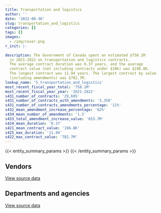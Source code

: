 ```yaml
---
title: Transportation and logistics
author: ''
date: '2022-08-30'
slug: transportation_and_logistics
categories: []
tags: []
images:
  - /img/cover.png
r_init: |-
  
description: The Government of Canada spent an estimated $758.1M
  in 2021-2022 on transportation and logistics contracts.
  The average contract duration was 0.37 years, and the average
  contract value (not including contracts under $10k) was $196.8K.
  The longest contract was 11.94 years. The largest contract by value
  (including amendments) was $782.7M.
lookup_name: '5_transportation_and_logistics'
most_recent_fiscal_year_total: '758.1M'
most_recent_fiscal_year_year: '2021-2022'
s431_number_of_contracts: '29,695'
s431_number_of_contracts_with_amendments: '3,350'
s431_number_of_contracts_amendments_percentage: '11%'
s432_mean_amendment_increase_percentage: '62%'
s434_mean_number_of_amendments: '1.5'
s433_total_amendment_increase_value: '653.7M'
s424_mean_duration: '0.37'
s421_mean_contract_value: '196.8K'
s425_max_duration: '11.94'
s422_max_contract_value: '782.7M'
---
```


<script src="/rmarkdown-libs/htmlwidgets/htmlwidgets.js"></script>
<link href="/rmarkdown-libs/datatables-css/datatables-crosstalk.css" rel="stylesheet" />
<script src="/rmarkdown-libs/datatables-binding/datatables.js"></script>
<script src="/rmarkdown-libs/jquery/jquery-3.6.0.min.js"></script>
<link href="/rmarkdown-libs/dt-core-bootstrap/css/dataTables.bootstrap.min.css" rel="stylesheet" />
<link href="/rmarkdown-libs/dt-core-bootstrap/css/dataTables.bootstrap.extra.css" rel="stylesheet" />
<script src="/rmarkdown-libs/dt-core-bootstrap/js/jquery.dataTables.min.js"></script>
<script src="/rmarkdown-libs/dt-core-bootstrap/js/dataTables.bootstrap.min.js"></script>
<link href="/rmarkdown-libs/crosstalk/css/crosstalk.min.css" rel="stylesheet" />
<script src="/rmarkdown-libs/crosstalk/js/crosstalk.min.js"></script>
<script src="/rmarkdown-libs/htmlwidgets/htmlwidgets.js"></script>
<link href="/rmarkdown-libs/datatables-css/datatables-crosstalk.css" rel="stylesheet" />
<script src="/rmarkdown-libs/datatables-binding/datatables.js"></script>
<script src="/rmarkdown-libs/jquery/jquery-3.6.0.min.js"></script>
<link href="/rmarkdown-libs/dt-core-bootstrap/css/dataTables.bootstrap.min.css" rel="stylesheet" />
<link href="/rmarkdown-libs/dt-core-bootstrap/css/dataTables.bootstrap.extra.css" rel="stylesheet" />
<script src="/rmarkdown-libs/dt-core-bootstrap/js/jquery.dataTables.min.js"></script>
<script src="/rmarkdown-libs/dt-core-bootstrap/js/dataTables.bootstrap.min.js"></script>
<link href="/rmarkdown-libs/crosstalk/css/crosstalk.min.css" rel="stylesheet" />
<script src="/rmarkdown-libs/crosstalk/js/crosstalk.min.js"></script>

{{< entity_summary_params >}}
{{< /entity_summary_params >}}

## Vendors

<div id="htmlwidget-1" style="width:100%;height:auto;" class="datatables html-widget"></div>
<script type="application/json" data-for="htmlwidget-1">{"x":{"style":"bootstrap","filter":"none","vertical":false,"data":[["<a href=\"/vendors/736902_ontario/\">736902 Ontario<\/a>","<a href=\"/vendors/9275_0181_quebec/\">9275 0181 Quebec<\/a>","<a href=\"/vendors/abb/\">ABB<\/a>","<a href=\"/vendors/abco_industries/\">ABCO Industries<\/a>","<a href=\"/vendors/acadian_dredging/\">Acadian Dredging<\/a>","<a href=\"/vendors/acklands_grainger/\">Acklands Grainger<\/a>","<a href=\"/vendors/advanced_business_interiors/\">Advanced Business Interiors<\/a>","<a href=\"/vendors/aecom/\">AECOM<\/a>","<a href=\"/vendors/aeg_fuels/\">AEG Fuels<\/a>","<a href=\"/vendors/aero_feu/\">Aero Feu<\/a>","<a href=\"/vendors/aero_supplies/\">Aero Supplies<\/a>","<a href=\"/vendors/afn_engineering/\">AFN Engineering<\/a>","<a href=\"/vendors/air_inuit/\">Air Inuit<\/a>","<a href=\"/vendors/air_liquide_canada/\">Air Liquide Canada<\/a>","<a href=\"/vendors/air_tindi/\">Air Tindi<\/a>","<a href=\"/vendors/airbus/\">Airbus<\/a>","<a href=\"/vendors/allied_shipbuilders/\">Allied Shipbuilders<\/a>","<a href=\"/vendors/alpine_aerotech/\">Alpine Aerotech<\/a>","<a href=\"/vendors/alpine_helicopters/\">Alpine Helicopters<\/a>","<a href=\"/vendors/altis_human_resources/\">Altis Human Resources<\/a>","<a href=\"/vendors/amazon/\">Amazon<\/a>","<a href=\"/vendors/american_bureau_of_shipping/\">American Bureau of Shipping<\/a>","<a href=\"/vendors/anixter/\">Anixter<\/a>","<a href=\"/vendors/apron_fuel_services/\">Apron Fuel Services<\/a>","<a href=\"/vendors/ari_financial_services/\">ARI Financial Services<\/a>","<a href=\"/vendors/asc_germany/\">ASC Germany<\/a>","<a href=\"/vendors/asokan_business_interiors/\">Asokan Business Interiors<\/a>","<a href=\"/vendors/atco/\">ATCO<\/a>","<a href=\"/vendors/atlantic_business_interiors/\">Atlantic Business Interiors<\/a>","<a href=\"/vendors/atlantic_towing/\">Atlantic Towing<\/a>","<a href=\"/vendors/atlantica_mechanical_contractors/\">Atlantica Mechanical Contractors<\/a>","<a href=\"/vendors/av_nunavut_fuels/\">AV Nunavut Fuels<\/a>","<a href=\"/vendors/avi_spl_canada/\">AVI SPL Canada<\/a>","<a href=\"/vendors/avjet_holding/\">AVJET Holding<\/a>","<a href=\"/vendors/avmax_aviation_services/\">Avmax Aviation Services<\/a>","<a href=\"/vendors/axys_technologies/\">AXYS Technologies<\/a>","<a href=\"/vendors/b_r_enterprises/\">B R Enterprises<\/a>","<a href=\"/vendors/balodis/\">Balodis<\/a>","<a href=\"/vendors/bargreen_ellingson/\">Bargreen Ellingson<\/a>","<a href=\"/vendors/bell_textron/\">Bell Textron<\/a>","<a href=\"/vendors/bighorn_helicopters/\">Bighorn Helicopters<\/a>","<a href=\"/vendors/bluewave_energy/\">Bluewave Energy<\/a>","<a href=\"/vendors/bmt_fleet_technology/\">BMT Fleet Technology<\/a>","<a href=\"/vendors/bollore_logistics/\">Bollore Logistics<\/a>","<a href=\"/vendors/bombardier/\">Bombardier<\/a>","<a href=\"/vendors/boyd_moving_storage/\">Boyd Moving Storage<\/a>","<a href=\"/vendors/brandt_tractor/\">Brandt Tractor<\/a>","<a href=\"/vendors/broadwater_industries/\">Broadwater Industries<\/a>","<a href=\"/vendors/bronswerk_marine/\">Bronswerk Marine<\/a>","<a href=\"/vendors/bronte_construction/\">Bronte Construction<\/a>","<a href=\"/vendors/brook_construction/\">Brook Construction<\/a>","<a href=\"/vendors/bruker/\">Bruker<\/a>","<a href=\"/vendors/budgell_s_equipment_rentals/\">Budgell’s Equipment Rentals<\/a>","<a href=\"/vendors/cae/\">CAE<\/a>","<a href=\"/vendors/canada_post/\">Canada Post<\/a>","<a href=\"/vendors/canadensys_aerospace/\">Canadensys Aerospace<\/a>","<a href=\"/vendors/canadian_corps_of_commissionaires/\">Canadian Corps of Commissionaires<\/a>","<a href=\"/vendors/canadian_fishing_company/\">Canadian Fishing Company<\/a>","<a href=\"/vendors/canadian_helicopters/\">Canadian Helicopters<\/a>","<a href=\"/vendors/canadian_maritime_engineering/\">Canadian Maritime Engineering<\/a>","<a href=\"/vendors/canadian_north/\">Canadian North<\/a>","<a href=\"/vendors/cansel_survey_equipment/\">Cansel Survey Equipment<\/a>","<a href=\"/vendors/cascade_aerospace/\">Cascade Aerospace<\/a>","<a href=\"/vendors/cbcl/\">CBCL<\/a>","<a href=\"/vendors/cdw_canada/\">CDW Canada<\/a>","<a href=\"/vendors/chantier_davie_canada/\">Chantier Davie Canada<\/a>","<a href=\"/vendors/chantier_naval_forillon/\">Chantier Naval Forillon<\/a>","<a href=\"/vendors/chevron/\">Chevron<\/a>","<a href=\"/vendors/cima/\">CIMA<\/a>","<a href=\"/vendors/clearwater_structures/\">Clearwater Structures<\/a>","<a href=\"/vendors/click_networks/\">Click Networks<\/a>","<a href=\"/vendors/coady_construction_excavating/\">Coady Construction Excavating<\/a>","<a href=\"/vendors/coastal_restoration_masonry/\">Coastal Restoration Masonry<\/a>","<a href=\"/vendors/columbia_fuels/\">Columbia Fuels<\/a>","<a href=\"/vendors/compugen/\">Compugen<\/a>","<a href=\"/vendors/construction_demathieu_bard/\">Construction Demathieu Bard<\/a>","<a href=\"/vendors/construction_deric/\">Construction Deric<\/a>","<a href=\"/vendors/construction_lfg/\">Construction LFG<\/a>","<a href=\"/vendors/convergint_technologies/\">Convergint Technologies<\/a>","<a href=\"/vendors/copcan_civil/\">Copcan Civil<\/a>","<a href=\"/vendors/cougar_engineering_construction/\">Cougar Engineering Construction<\/a>","<a href=\"/vendors/cullen_diesel_power/\">Cullen Diesel Power<\/a>","<a href=\"/vendors/cummins_canada/\">Cummins Canada<\/a>","<a href=\"/vendors/d_doyle_installations/\">D Doyle Installations<\/a>","<a href=\"/vendors/daimler/\">Daimler<\/a>","<a href=\"/vendors/dasco_equipment/\">DASCO Equipment<\/a>","<a href=\"/vendors/davtair_industries/\">Davtair Industries<\/a>","<a href=\"/vendors/dbc_marine_safety_systems/\">DBC Marine Safety Systems<\/a>","<a href=\"/vendors/delco_automation/\">Delco Automation<\/a>","<a href=\"/vendors/dell_computer/\">Dell Computer<\/a>","<a href=\"/vendors/dew_engineering/\">DEW Engineering<\/a>","<a href=\"/vendors/dexter_construction/\">Dexter Construction<\/a>","<a href=\"/vendors/df_barnes_services/\">DF Barnes Services<\/a>","<a href=\"/vendors/dhl_express_canada/\">DHL Express Canada<\/a>","<a href=\"/vendors/dillon_consulting/\">Dillon Consulting<\/a>","<a href=\"/vendors/dragage_im/\">Dragage IM<\/a>","<a href=\"/vendors/dragage_ocean_dsm/\">Dragage Ocean DSM<\/a>","<a href=\"/vendors/dss_marine/\">DSS Marine<\/a>","<a href=\"/vendors/dynamic_construction/\">Dynamic Construction<\/a>","<a href=\"/vendors/east_elgin_concrete_forming/\">East Elgin Concrete Forming<\/a>","<a href=\"/vendors/eco_technologies/\">ECO Technologies<\/a>","<a href=\"/vendors/edward_collins_contracting/\">Edward Collins Contracting<\/a>","<a href=\"/vendors/elbit_systems/\">Elbit Systems<\/a>","<a href=\"/vendors/englobe/\">Englobe<\/a>","<a href=\"/vendors/facca/\">Facca<\/a>","<a href=\"/vendors/fairbanks_morse_engine/\">Fairbanks Morse Engine<\/a>","<a href=\"/vendors/fca_canada/\">FCA Canada<\/a>","<a href=\"/vendors/federal_express_canada/\">Federal Express Canada<\/a>","<a href=\"/vendors/felix_technology/\">Felix Technology<\/a>","<a href=\"/vendors/finning_international/\">Finning International<\/a>","<a href=\"/vendors/first_air/\">First Air<\/a>","<a href=\"/vendors/fleetway/\">Fleetway<\/a>","<a href=\"/vendors/flight_fuels/\">Flight Fuels<\/a>","<a href=\"/vendors/floyd_s_construction/\">Floyd’s Construction<\/a>","<a href=\"/vendors/ford_motor_company/\">Ford Motor Company<\/a>","<a href=\"/vendors/fort_garry_fire_truck/\">Fort Garry Fire Truck<\/a>","<a href=\"/vendors/francis_canada_truck_centre/\">Francis Canada Truck Centre<\/a>","<a href=\"/vendors/fraser_river_pile_dredge/\">Fraser River Pile Dredge<\/a>","<a href=\"/vendors/frosti_fishing/\">Frosti Fishing<\/a>","<a href=\"/vendors/fundy_contractors/\">Fundy Contractors<\/a>","<a href=\"/vendors/garda_security_group/\">Garda Security Group<\/a>","<a href=\"/vendors/gaudette_s_transit_mix/\">Gaudette’s Transit Mix<\/a>","<a href=\"/vendors/gemtec/\">Gemtec<\/a>","<a href=\"/vendors/general_motors/\">General Motors<\/a>","<a href=\"/vendors/genesis_integration/\">Genesis Integration<\/a>","<a href=\"/vendors/gestion_aj/\">Gestion AJ<\/a>","<a href=\"/vendors/global_total_office/\">Global Total Office<\/a>","<a href=\"/vendors/go_deep_international/\">Go Deep International<\/a>","<a href=\"/vendors/golder_associates/\">Golder Associates<\/a>","<a href=\"/vendors/granite_management/\">Granite Management<\/a>","<a href=\"/vendors/great_slave_helicopters/\">Great Slave Helicopters<\/a>","<a href=\"/vendors/greendale_resources/\">Greendale Resources<\/a>","<a href=\"/vendors/greenfield_construction/\">Greenfield Construction<\/a>","<a href=\"/vendors/griffin_engineered_systems/\">Griffin Engineered Systems<\/a>","<a href=\"/vendors/groupe_energie_bdl/\">Groupe Energie BDL<\/a>","<a href=\"/vendors/gw_realty/\">GW Realty<\/a>","<a href=\"/vendors/hamel_construction/\">Hamel Construction<\/a>","<a href=\"/vendors/harbourside_engineering_consultants/\">Harbourside Engineering Consultants<\/a>","<a href=\"/vendors/harnois_energies/\">Harnois Energies<\/a>","<a href=\"/vendors/hawboldt_industries/\">Hawboldt Industries<\/a>","<a href=\"/vendors/heavy_metal_marine/\">Heavy Metal Marine<\/a>","<a href=\"/vendors/heddle_marine_services/\">Heddle Marine Services<\/a>","<a href=\"/vendors/helitrades/\">Helitrades<\/a>","<a href=\"/vendors/hercules_slr/\">Hercules SLR<\/a>","<a href=\"/vendors/hewlett_packard/\">Hewlett Packard<\/a>","<a href=\"/vendors/highlands_fuel_delivery/\">Highlands Fuel Delivery<\/a>","<a href=\"/vendors/hike_metal_products/\">Hike Metal Products<\/a>","<a href=\"/vendors/hitachi_data_systems/\">Hitachi Data Systems<\/a>","<a href=\"/vendors/hitrac/\">Hitrac<\/a>","<a href=\"/vendors/holman_fenwick_willan/\">Holman Fenwick Willan<\/a>","<a href=\"/vendors/honeywell/\">Honeywell<\/a>","<a href=\"/vendors/hoskin_scientific/\">Hoskin Scientific<\/a>","<a href=\"/vendors/human_logistics/\">Human Logistics<\/a>","<a href=\"/vendors/imperial_oil/\">Imperial Oil<\/a>","<a href=\"/vendors/imtech_marine_canada/\">Imtech Marine Canada<\/a>","<a href=\"/vendors/indal_technologies/\">Indal Technologies<\/a>","<a href=\"/vendors/industra_construction/\">Industra Construction<\/a>","<a href=\"/vendors/industries_ocean/\">Industries Ocean<\/a>","<a href=\"/vendors/insa/\">Insa<\/a>","<a href=\"/vendors/integrated_distribution_systems/\">Integrated Distribution Systems<\/a>","<a href=\"/vendors/inter_outaouais/\">Inter Outaouais<\/a>","<a href=\"/vendors/intercon_marine/\">Intercon Marine<\/a>","<a href=\"/vendors/iron_mountain/\">Iron Mountain<\/a>","<a href=\"/vendors/irving_oil/\">Irving Oil<\/a>","<a href=\"/vendors/irving_shipbuilding/\">Irving Shipbuilding<\/a>","<a href=\"/vendors/j_e_enterprises/\">J E Enterprises<\/a>","<a href=\"/vendors/j_j_trailers_manufacturers_and_sales/\">J J Trailers Manufacturers and Sales<\/a>","<a href=\"/vendors/j_l_richards_associates/\">J L Richards Associates<\/a>","<a href=\"/vendors/j_w_lindsay_enterprises/\">J W Lindsay Enterprises<\/a>","<a href=\"/vendors/jankel_tactical_systems/\">Jankel Tactical Systems<\/a>","<a href=\"/vendors/jastram_engineering/\">Jastram Engineering<\/a>","<a href=\"/vendors/jht_defense/\">JHT Defense<\/a>","<a href=\"/vendors/jjm_construction/\">JJM Construction<\/a>","<a href=\"/vendors/john_howard_society/\">John Howard Society<\/a>","<a href=\"/vendors/joseph_elie/\">Joseph Elie<\/a>","<a href=\"/vendors/kanter_marine/\">Kanter Marine<\/a>","<a href=\"/vendors/kaycom/\">Kaycom<\/a>","<a href=\"/vendors/kenn_borek_air/\">Kenn Borek Air<\/a>","<a href=\"/vendors/keystone_environmental/\">Keystone Environmental<\/a>","<a href=\"/vendors/keystone_supplies_international/\">Keystone Supplies International<\/a>","<a href=\"/vendors/kf_aerospace/\">KF Aerospace<\/a>","<a href=\"/vendors/kia_canada/\">Kia Canada<\/a>","<a href=\"/vendors/kms_industries/\">KMS Industries<\/a>","<a href=\"/vendors/kongsberg/\">Kongsberg<\/a>","<a href=\"/vendors/kubota_canada/\">Kubota Canada<\/a>","<a href=\"/vendors/l_breau_and_sons/\">L Breau and Sons<\/a>","<a href=\"/vendors/l_w_dennis_contracting/\">L W Dennis Contracting<\/a>","<a href=\"/vendors/l3harris/\">L3Harris<\/a>","<a href=\"/vendors/landco_construction/\">Landco Construction<\/a>","<a href=\"/vendors/larry_penner_enterprises/\">Larry Penner Enterprises<\/a>","<a href=\"/vendors/leeway_yachts/\">Leeway Yachts<\/a>","<a href=\"/vendors/lengkeek_vessel_engineering/\">Lengkeek Vessel Engineering<\/a>","<a href=\"/vendors/les_constructions_des_iles/\">Les Constructions Des Iles<\/a>","<a href=\"/vendors/les_entreprises_p_e_c/\">Les Entreprises P E C<\/a>","<a href=\"/vendors/les_huiles_desroches/\">Les Huiles Desroches<\/a>","<a href=\"/vendors/les_installations_electriques/\">Les Installations Electriques<\/a>","<a href=\"/vendors/leslie_benn_contracting/\">Leslie Benn Contracting<\/a>","<a href=\"/vendors/levaero_aviation/\">Levaero Aviation<\/a>","<a href=\"/vendors/lexisnexis_canada/\">LexisNexis Canada<\/a>","<a href=\"/vendors/liebherr_canada/\">Liebherr Canada<\/a>","<a href=\"/vendors/lloyd_s_register_canada/\">Lloyd’s Register Canada<\/a>","<a href=\"/vendors/louis_w_bray_construction/\">Louis W Bray Construction<\/a>","<a href=\"/vendors/luxton_construction/\">Luxton Construction<\/a>","<a href=\"/vendors/macdonald_dettwiler_and_associates/\">Macdonald Dettwiler and Associates<\/a>","<a href=\"/vendors/macewen_petroleum/\">MacEwen Petroleum<\/a>","<a href=\"/vendors/mack_trucks/\">Mack Trucks<\/a>","<a href=\"/vendors/mackinnon_and_olding/\">MacKinnon and Olding<\/a>","<a href=\"/vendors/maconnerie_dynamique/\">Maconnerie Dynamique<\/a>","<a href=\"/vendors/madsen_diesel_turbine/\">Madsen Diesel Turbine<\/a>","<a href=\"/vendors/man_energy_solutions_canada/\">MAN Energy Solutions Canada<\/a>","<a href=\"/vendors/manitoba_hydro/\">Manitoba Hydro<\/a>","<a href=\"/vendors/marine_contractors/\">Marine Contractors<\/a>","<a href=\"/vendors/marine_recycling/\">Marine Recycling<\/a>","<a href=\"/vendors/marinenav/\">MarineNav<\/a>","<a href=\"/vendors/maritime_fuels/\">Maritime Fuels<\/a>","<a href=\"/vendors/matcon_environmental/\">Matcon Environmental<\/a>","<a href=\"/vendors/mega_tech/\">Mega Tech<\/a>","<a href=\"/vendors/mercury_marine/\">Mercury Marine<\/a>","<a href=\"/vendors/metalcraft_marine/\">Metalcraft Marine<\/a>","<a href=\"/vendors/michelin/\">Michelin<\/a>","<a href=\"/vendors/microsoft_canada/\">Microsoft Canada<\/a>","<a href=\"/vendors/mid_canada_mod_center/\">Mid Canada Mod Center<\/a>","<a href=\"/vendors/mid_valley_construction/\">Mid Valley Construction<\/a>","<a href=\"/vendors/ministry_of_finance/\">Ministry of Finance<\/a>","<a href=\"/vendors/mitsubishi_motor_sales/\">Mitsubishi Motor Sales<\/a>","<a href=\"/vendors/motorola_solutions_canada/\">Motorola Solutions Canada<\/a>","<a href=\"/vendors/mustang_helicopters/\">Mustang Helicopters<\/a>","<a href=\"/vendors/mustang_survival/\">Mustang Survival<\/a>","<a href=\"/vendors/nattiq/\">NATTIQ<\/a>","<a href=\"/vendors/navamar/\">Navamar<\/a>","<a href=\"/vendors/navtech/\">Navtech<\/a>","<a href=\"/vendors/newdock_st_john_s_dockyard/\">Newdock St John’s Dockyard<\/a>","<a href=\"/vendors/nissan_canada/\">Nissan Canada<\/a>","<a href=\"/vendors/north_atlantic_petroleum/\">North Atlantic Petroleum<\/a>","<a href=\"/vendors/north_cariboo_air/\">North Cariboo Air<\/a>","<a href=\"/vendors/northeast_tree_trimming/\">Northeast Tree Trimming<\/a>","<a href=\"/vendors/northern_construction/\">Northern Construction<\/a>","<a href=\"/vendors/northern_micro/\">Northern Micro<\/a>","<a href=\"/vendors/northrop_grumman/\">Northrop Grumman<\/a>","<a href=\"/vendors/northwest_marine_technology/\">Northwest Marine Technology<\/a>","<a href=\"/vendors/nortrax_canada/\">Nortrax Canada<\/a>","<a href=\"/vendors/online_constructors/\">Online Constructors<\/a>","<a href=\"/vendors/ottawa_greenbelt_construction/\">Ottawa Greenbelt Construction<\/a>","<a href=\"/vendors/pacific_industrial_marine/\">Pacific Industrial Marine<\/a>","<a href=\"/vendors/pal_aerospace/\">PAL Aerospace<\/a>","<a href=\"/vendors/paladin_group/\">Paladin Group<\/a>","<a href=\"/vendors/palfinger_marine/\">PALFINGER Marine<\/a>","<a href=\"/vendors/panalpina/\">Panalpina<\/a>","<a href=\"/vendors/panasonic/\">Panasonic<\/a>","<a href=\"/vendors/parkland_industries/\">Parkland Industries<\/a>","<a href=\"/vendors/parkland_refining/\">Parkland Refining<\/a>","<a href=\"/vendors/pattison_sign_group/\">Pattison Sign Group<\/a>","<a href=\"/vendors/pennecon/\">Pennecon<\/a>","<a href=\"/vendors/pepco/\">Pepco<\/a>","<a href=\"/vendors/petrovalue_products/\">PetroValue Products<\/a>","<a href=\"/vendors/pitney_bowes/\">Pitney Bowes<\/a>","<a href=\"/vendors/pmg_technologies/\">PMG Technologies<\/a>","<a href=\"/vendors/podolinsky_equipment/\">Podolinsky Equipment<\/a>","<a href=\"/vendors/point_hope_maritime/\">Point Hope Maritime<\/a>","<a href=\"/vendors/polaris_industries/\">Polaris Industries<\/a>","<a href=\"/vendors/pomerleau/\">Pomerleau<\/a>","<a href=\"/vendors/printers_plus/\">Printers Plus<\/a>","<a href=\"/vendors/r_e_gilmore_investments/\">R E Gilmore Investments<\/a>","<a href=\"/vendors/reformar/\">Reformar<\/a>","<a href=\"/vendors/reparations_navales_et_industrielles_ocean/\">Reparations Navales et Industrielles Ocean<\/a>","<a href=\"/vendors/riggs_engineering/\">Riggs Engineering<\/a>","<a href=\"/vendors/rjg_construction/\">RJG Construction<\/a>","<a href=\"/vendors/rosborough_boats/\">Rosborough Boats<\/a>","<a href=\"/vendors/rush_truck_centres_of_canada/\">Rush Truck Centres of Canada<\/a>","<a href=\"/vendors/russel_metals/\">Russel Metals<\/a>","<a href=\"/vendors/sani_sable_lb/\">Sani Sable LB<\/a>","<a href=\"/vendors/sca_shipping_consultants_associated/\">SCA Shipping Consultants Associated<\/a>","<a href=\"/vendors/seacoast_marine_electronics/\">Seacoast Marine Electronics<\/a>","<a href=\"/vendors/seaspan_victoria_shipyards/\">Seaspan Victoria Shipyards<\/a>","<a href=\"/vendors/shell_canada_products/\">Shell Canada Products<\/a>","<a href=\"/vendors/siemens/\">Siemens<\/a>","<a href=\"/vendors/simex_defence/\">Simex Defence<\/a>","<a href=\"/vendors/simplex_grinnell/\">Simplex Grinnell<\/a>","<a href=\"/vendors/slr_consulting_canada/\">SLR Consulting Canada<\/a>","<a href=\"/vendors/snc_lavalin/\">SNC Lavalin<\/a>","<a href=\"/vendors/st_airborne_systems/\">St Airborne Systems<\/a>","<a href=\"/vendors/st_joseph_print_group/\">St Joseph Print Group<\/a>","<a href=\"/vendors/sterling_fuels/\">Sterling Fuels<\/a>","<a href=\"/vendors/subaru_canada/\">Subaru Canada<\/a>","<a href=\"/vendors/suncor_energy/\">Suncor Energy<\/a>","<a href=\"/vendors/super_channel_international/\">Super Channel International<\/a>","<a href=\"/vendors/sutherland_excavating/\">Sutherland Excavating<\/a>","<a href=\"/vendors/teknion/\">Teknion<\/a>","<a href=\"/vendors/telecom_computer_services/\">Telecom Computer Services<\/a>","<a href=\"/vendors/tenaquip/\">Tenaquip<\/a>","<a href=\"/vendors/tervita/\">Tervita<\/a>","<a href=\"/vendors/testforce_systems/\">Testforce Systems<\/a>","<a href=\"/vendors/tetra_tech/\">Tetra Tech<\/a>","<a href=\"/vendors/the_aim_group/\">The AIM Group<\/a>","<a href=\"/vendors/thyssenkrupp_elevator/\">Thyssenkrupp Elevator<\/a>","<a href=\"/vendors/tiree/\">Tiree<\/a>","<a href=\"/vendors/titan_boats/\">Titan Boats<\/a>","<a href=\"/vendors/toromont/\">Toromont<\/a>","<a href=\"/vendors/totem_offisource/\">Totem Offisource<\/a>","<a href=\"/vendors/toyota/\">Toyota<\/a>","<a href=\"/vendors/transwest_air/\">Transwest Air<\/a>","<a href=\"/vendors/trident_construction/\">Trident Construction<\/a>","<a href=\"/vendors/troy_life_fire_safety/\">Troy Life Fire Safety<\/a>","<a href=\"/vendors/tulmar_safety_systems/\">Tulmar Safety Systems<\/a>","<a href=\"/vendors/unisource/\">Unisource<\/a>","<a href=\"/vendors/united_rentals_of_canada/\">United Rentals of Canada<\/a>","<a href=\"/vendors/universal_helicopters/\">Universal Helicopters<\/a>","<a href=\"/vendors/uqsuq/\">Uqsuq<\/a>","<a href=\"/vendors/vancouver_drydock_company/\">Vancouver Drydock Company<\/a>","<a href=\"/vendors/vancouver_pile_driving/\">Vancouver Pile Driving<\/a>","<a href=\"/vendors/vancouver_shipyards/\">Vancouver Shipyards<\/a>","<a href=\"/vendors/vector_aerospace/\">Vector Aerospace<\/a>","<a href=\"/vendors/verreault_navigation/\">Verreault Navigation<\/a>","<a href=\"/vendors/voyageur_transportation/\">Voyageur Transportation<\/a>","<a href=\"/vendors/wajax/\">Wajax<\/a>","<a href=\"/vendors/wartsila/\">Wartsila<\/a>","<a href=\"/vendors/watchguard_video/\">WatchGuard Video<\/a>","<a href=\"/vendors/webster_electric/\">Webster Electric<\/a>","<a href=\"/vendors/weir_canada/\">Weir Canada<\/a>","<a href=\"/vendors/wesco_distribution_canada/\">WESCO Distribution Canada<\/a>","<a href=\"/vendors/westower_communications/\">WesTower Communications<\/a>","<a href=\"/vendors/wills_transfer/\">Wills Transfer<\/a>","<a href=\"/vendors/wood_canada/\">Wood Canada<\/a>","<a href=\"/vendors/woodward_s_oil/\">Woodward’s Oil<\/a>","<a href=\"/vendors/world_fuel_services/\">World Fuel Services<\/a>","<a href=\"/vendors/wsp/\">WSP<\/a>","<a href=\"/vendors/yamaha_motors_canada/\">Yamaha Motors Canada<\/a>","<a href=\"/vendors/zodiac_hurricane_technologies/\">Zodiac Hurricane Technologies<\/a>","<a href=\"/vendors/zutphen_contractor/\">Zutphen Contractor<\/a>"],[331221.93,null,5682578.36,null,364473.33,null,null,38747.7,null,null,668524.4,629907.49,344300.25,null,817636.34,9035430.54,10281838.54,1134189.78,1503941.66,null,null,193125.48,null,668810.22,2604932.06,248046.76,null,67409.95,null,14769875.74,17004.23,null,501.71,599250.68,30332.48,57455.76,null,null,75138.77,830211.78,1343993.57,717368.12,23614.43,533953.06,3786356.6,857035.11,429246.56,13902,2964.29,3817673.25,180090,22317.5,3705034.69,5467196.25,770066.16,null,74311.44,4889382.96,1754391.91,7872918.12,3830881.52,43244.3,null,121763.08,null,323883029.81,101611.28,73500,null,1509530.63,null,3696500.18,null,238627.19,81492.07,null,1968154.54,null,null,77532,1108455.78,291513.99,31608.9,957648.27,null,null,null,2394592.52,null,null,0,null,1692590.58,98533.72,161181.58,297234.91,13748540.96,null,1146348.75,147261.07,1756129.57,null,null,14044.77,null,7114457.43,12127044.08,339872.94,910258.37,248278.83,898529.91,null,1479605.38,715813.17,42038807.58,null,440743.78,26471809,1283310,134165.9,336367.43,720630.66,null,34949717.89,null,3502006.55,null,25120.88,null,2286629.66,3739293.93,101349.66,null,36708,1002324.88,61928.97,3600989.02,73673.6,854839.21,195898.52,71116.5,15072191.08,1894495.29,1654860.28,6066.32,342342.4,6574183.38,null,762257.92,null,265220.19,null,null,5016470.79,null,null,1279094.64,2016002.48,15055.44,159239.52,254289.55,655136.3,230503.15,27847647.23,804866.64,null,146877.4,null,null,169383.63,525057.8,11550.04,null,11582.5,11598630.13,2354072.09,null,6126607.01,null,11764.53,824188.21,null,1873627.92,40588.42,null,2047578.26,153720,null,null,97324.5,null,458265.06,null,4509597.44,537406.28,null,null,1047287.01,null,null,112715.22,161845.07,null,null,151502.53,null,22471,1026095.64,2443264.52,null,null,301820.29,null,456577.77,533037.51,null,2128683.09,800355.76,24998.99,11633.63,null,970285.82,null,null,1409225.04,114218.16,2672715.21,null,453701.71,2054997.61,15226.89,47413114.74,3806274.04,1851595.59,238771.1,2029911.28,29468.75,14447.76,24959,null,710925.43,27852.3,475048.13,1123446.63,614563.23,48868.79,449517.9,516290.29,511026.43,1072321.13,9613437.56,20226.32,1309353.71,1746103.21,125062.01,12585.38,null,263832.82,1405546.52,1543179.56,null,27991.59,null,1724502.74,6124303.56,1010764.06,6050102.55,1654831.6,null,32318,9522415.14,null,null,null,809551.41,318301.6,457565.34,926581.78,null,17724,119028.8,null,4991016.76,3828717.17,3788526.02,null,625991,12220.95,44303.18,null,null,54841.16,8188.3,null,null,1700347.35,526519.54,2945889.12,null,9944572.36,196419.3,1437715.03,332394.25,null,36261.23,null,2816556.39,202643.44,6602330.05,82539.45,null,4258184.74,17539836.4,null,2727940.68,15916006.43,null,21072.45,null,15136.46,null,null,null,8411371.97,142705.44,131446.23,1100666.4,3575065.42,464676.04],[null,726645.45,5780609.33,null,1201021.67,null,null,null,null,null,1879488.37,1363272.51,67141.77,null,1242438.77,811075.94,7289819.93,1831843.07,603450.13,null,13661.2,123179.53,null,405217.65,2901644.04,37572.98,29329.83,57257.84,null,27028872.61,null,null,61208.5,633994.21,7430751.29,73149.7,666031.99,null,704502.47,2877406.1,428674.02,422925.13,17849.53,1344660.29,2809009.3,373626.63,1145326.05,32938.5,49514.79,25404880.14,null,null,880680.69,5693446.99,1330719.07,null,255769.18,null,2755958.81,5468084.89,502898.27,null,null,142639.17,null,513665868.15,null,27300,95232.85,null,null,4457479.09,null,null,null,3016970.34,154952.42,2048435.82,124022.05,null,null,4531575.16,12828.25,322208.51,31635.37,null,null,null,null,null,0,null,6885482.86,709966.86,288180.92,2364956.03,8590631.74,202951.29,null,979955.51,1279719.21,null,null,80512.72,null,3766765.84,10903843.18,286800.86,2222380.38,1194223.83,936409.4,147561.75,166311.2,1901401.39,51304529.03,null,1703483.18,26449525.83,null,null,null,784744.15,12880,36962527.82,212083.35,null,15952.78,39846.07,null,585379.97,4073373.42,null,2762692.06,null,2574702.67,null,7695566.19,130423.46,1437597.8,2040675,null,13515178.52,405119.94,3055205.62,26877.62,464206.92,19802810.86,null,704638.08,null,461626.11,null,110728.7,3711817.46,322501.8,131297.68,null,null,null,47759.67,1460751.5,1082382.24,79753.48,31169049.36,14755039.3,309288.36,null,null,null,8723149.13,2620614.92,null,211769.89,null,9534920.71,274768.36,null,3853219.02,null,null,3019509.15,null,3957171.36,829243.98,540473.09,414970.22,null,49603.94,56941.1,726023.35,300150,523538.67,11405.52,11521961.26,672445.73,78757.88,null,1726630.93,240.68,54341.66,null,null,358076.75,null,187503.65,397381.72,null,430116.8,1535361.59,79629.73,null,62660.71,null,1027216.73,228262.57,25843.25,2714025.59,510448.36,null,null,180516.46,1686655.72,770767.75,3289018.41,2220583.39,43368.57,1870597.22,null,364272.31,853149.06,541406442.49,25968379.99,3419216.11,4927895.08,1531488.09,2035472.68,91661.93,null,null,1899198.14,109960.3,503852.68,1301.5,550115.74,608168.64,94912.02,2962719.82,1042015.02,533544.54,624621.41,16977435.96,null,1183307.94,639078.36,696210.3,null,null,803094.16,706137.76,2155966.32,null,null,108557.06,2532463.06,4220676.7,88125.31,7486000.41,2281934.02,483567.68,null,7305388.9,134117.33,749838.27,13440,1050944.82,271184.25,886029.85,549056.55,19202.09,21091.4,46000,null,3845695.04,3366095.26,3236404.55,null,null,116661.19,16739.21,19725.59,19377.75,16207.42,20555.45,null,526087.05,1705005.84,1331975.15,2925877.75,46598.94,5304776.69,33332.26,2907202.77,21216.65,14252.78,226001.8,460291.86,2109610.16,203198.62,3004060.17,null,2687220.8,13148954.44,2312188.59,117569.63,8584806.23,22953827.65,12321,13621.13,null,159695.97,null,null,10764.72,11577093.57,174100.63,112511.06,1853063.83,2883466.5,null],[null,null,7300574.96,null,1276902.5,90813.14,10922.63,185433,43286.36,12270.83,1868062.44,567318,null,null,931664.23,875326.43,8425142.22,551455.33,1153402.86,19349.7,4986338.8,613419.78,28689.4,168914.26,2187504.6,1074572.79,102754.06,17018.23,29904,30345022.1,null,null,null,null,478124.78,24350.34,1193977.38,74060,32110.5,8235531.94,1155907.73,62806.42,31710,816225.07,1180279.03,590293.49,690388.94,null,null,null,175501.5,null,null,5467196.25,1148202.88,null,160304.48,null,2433489.92,7564863.23,761049.06,null,null,37375,null,22104247.76,null,null,156576.53,null,null,3391902.28,25739.3,null,null,5371678.9,2019915.45,5841242.76,null,null,null,3123941.65,null,338182.29,null,137285.32,40680,null,null,null,0,275885,2781458.05,5213839.46,191187.5,4586007.84,6135131.17,409592.01,null,null,1841446.64,329420.95,2987820.82,104275.81,null,1622128.24,11750831.3,103718.27,626419.21,1357350.34,722950.7,58409,121212.33,51232.5,59117469.09,15750,1843869.46,null,1470000,258471.43,null,1375452.77,35075,29940839.32,220884.97,114066.6,null,41527.27,null,10120,2054069.53,null,5335357.68,null,5280668.66,null,null,23030.8,1002232.91,967916.7,218688.96,16984499.79,528339.1,null,24703.98,467092.92,32656681.68,null,1631262.32,144098850,17226.5,null,null,2242712.67,49448.75,321635.27,null,null,null,null,164963.05,3463110.11,79535.57,23914609.81,13922179.21,675246.18,14578.69,null,null,8196308.88,2602937.14,null,368250.11,null,3244377.18,409052.63,null,4330179.7,0,null,246381.02,1854952.82,3505671.67,3051248.13,1433776.07,197977.68,null,null,null,368693.14,1312264.36,1841454.52,1643.73,945274.87,473556.63,null,15851.4,1395867.53,87848.43,185207.14,null,null,null,null,79710.22,null,82084.7,null,4704725.38,null,16885.6,null,193492.19,813488.23,494061.14,399095.21,1874069.45,1458302.3,null,85477.95,187183.26,1577336.54,null,null,2999961.5,15066.32,803469.76,58719.4,360035.27,278070.49,42375,26193677.85,1712918.5,5459827.61,1242618.27,2029911.28,63371.88,48984.86,null,1843014.37,null,null,null,0,1468794.18,null,6746963.34,null,390597.67,6607.76,12060096.68,42924.87,995586.94,1702.52,634275.2,6243.93,535609.89,1181299.71,2126746.06,2755675.27,null,null,157861.86,1078160.58,2233358.47,81365.65,1778213.55,2175286.75,2556971.17,32495.23,7823682.26,null,1229945.96,null,903448.38,1772911.46,153011.59,236293.53,null,10045.3,284383,null,4200900.27,663892.56,2129582.54,142067.9,10508.7,550.37,null,null,null,83678.65,null,0,null,1700347.35,3351290.29,5563021.3,11333.9,7320119.96,100053.5,null,39952.5,null,60986.57,1097009.51,1378836.84,67732.88,2099625.21,null,null,3035582.66,7845743.87,4809222.84,5719295.31,22509976.83,null,null,3919.05,null,81986.1,null,null,739298.19,96390.91,191279.67,2605603.58,3249694.62,null],[null,null,6543280.23,6157116.59,1950367.6,58079.18,47865.45,147465,59174.24,null,3210289.45,344528.5,53010.96,105483.59,1474999.46,981451.4,14617425.34,1493865.5,1640223.76,39324,null,328585.86,10788.44,285940.06,1936339.55,36723.44,11869.2,92762.29,16170,18564165.07,null,6638058.75,null,83814.16,254202.19,null,null,90503.5,75467.86,22038860.14,1041295.04,881046.7,null,1320558.1,1945.99,null,495375.66,1321034.93,null,null,220576,null,null,5470614.37,1183680.13,86120,334014.59,null,2834563.54,5698764.93,140683.67,null,14335.18,260308.25,14992.54,22542502.3,null,null,156576.53,null,52297.92,3804338.28,null,13754983.43,81074.58,3384893.55,2019915.45,null,12511.8,null,null,4631162.5,null,189337.55,null,null,null,null,112297.19,63077.77,0,null,237850.99,7483866.81,114425,null,8006891.74,602700.59,null,null,1680152.84,null,15805139.12,null,1666456.2,3749554.17,3965020.93,159026.71,174893.41,1773771.14,718380.48,null,558956.38,12487.4,78819056.27,null,null,null,null,null,null,null,15508.99,39101913.24,42355.74,91187.83,null,93990.94,124211.66,null,2645504,null,14617.42,null,5278446.44,null,null,30193.25,2497324.85,2502612.87,947153.6,15757027.39,4015852.55,532902.97,22174.08,484342.92,3369276.65,13064.81,872411.27,null,88977.7,24446.73,null,2456790.11,293739.87,null,null,2284089,null,null,null,null,14597.79,42192414.54,22668479,176235.32,56579.82,70287.13,369197.15,42876.47,null,11439.11,null,null,3120342.2,null,1973.96,3657630.52,0,null,53322.69,3365487.95,960,3004321.79,938359.59,null,null,56483.86,null,215092.5,1919535.64,1828115.44,40722.72,1876652.73,915198.98,null,1157152.05,2775618.66,87848.43,null,23918.85,null,null,347153.45,455928.6,null,13103.1,null,2122549.22,null,10414.4,null,1284084.51,2793415.4,1334056.21,null,3457232.81,338475.34,92031.05,null,187183.26,2244585.47,null,null,1799724.6,107875.76,88948.44,44431.06,597818.47,87476.06,null,11736576.79,1344891.45,1264263.99,1998300.38,2029911.28,null,null,null,null,null,null,null,402047.12,344249.08,null,966979.85,null,207784.66,572458.79,null,null,784924.69,22294.94,1326843.64,8348.11,null,2733761.54,1564412.4,1985474,13896392.74,null,157861.86,989880,3250316.11,88411.2,2338318.75,580672.65,226847.07,null,39947.37,null,833170.04,2466403.66,897461.2,1241888.4,388519.09,978096.77,null,94144.1,130036,13084.99,3430250.57,1765212.69,4280202.02,439447.3,null,null,null,21990.83,null,57176.59,13564.49,null,null,1486057,2696414.26,3171895.23,null,9028544.33,null,null,98946.78,null,651689.04,null,null,null,23466282.88,null,null,2616521.48,null,4799206.93,2005392.92,7875202.11,null,null,38660.92,null,null,167165.64,null,291340.42,90078.97,660959.35,1921933.59,1837728.47,null]],"container":"<table class=\"table table-striped table-hover row-border order-column display\">\n  <thead>\n    <tr>\n      <th>Vendor<\/th>\n      <th>2018-2019<\/th>\n      <th>2019-2020<\/th>\n      <th>2020-2021<\/th>\n      <th>2021-2022<\/th>\n    <\/tr>\n  <\/thead>\n<\/table>","options":{"order":[[4,"desc"]],"pageLength":10,"autoWidth":true,"columnDefs":[{"targets":1,"render":"function(data, type, row, meta) {\n    return type !== 'display' ? data : DTWidget.formatCurrency(data, \"$\", 2, 3, \",\", \".\", true, null);\n  }"},{"targets":2,"render":"function(data, type, row, meta) {\n    return type !== 'display' ? data : DTWidget.formatCurrency(data, \"$\", 2, 3, \",\", \".\", true, null);\n  }"},{"targets":3,"render":"function(data, type, row, meta) {\n    return type !== 'display' ? data : DTWidget.formatCurrency(data, \"$\", 2, 3, \",\", \".\", true, null);\n  }"},{"targets":4,"render":"function(data, type, row, meta) {\n    return type !== 'display' ? data : DTWidget.formatCurrency(data, \"$\", 2, 3, \",\", \".\", true, null);\n  }"},{"width":"16%","targets":[1,2,3,4]},{"className":"dt-right","targets":[1,2,3,4]}],"orderClasses":false}},"evals":["options.columnDefs.0.render","options.columnDefs.1.render","options.columnDefs.2.render","options.columnDefs.3.render"],"jsHooks":[]}</script>
<p class="text-right">
<a href="https://github.com/GoC-Spending/contracts-data/tree/main/data/out/categories/5_transportation_and_logistics/summary_by_fiscal_year_by_vendor.csv" class="source-data-link btn btn-link">View source data</a>
</p>

## Departments and agencies

<div id="htmlwidget-2" style="width:100%;height:auto;" class="datatables html-widget"></div>
<script type="application/json" data-for="htmlwidget-2">{"x":{"style":"bootstrap","filter":"none","vertical":false,"data":[["<a href=\"/departments/aafc-aac/\">Agriculture and Agri-Food Canada<\/a>","<a href=\"/departments/aandc-aadnc/\">Crown-Indigenous Relations and Northern Affairs Canada<\/a>","<a href=\"/departments/acoa-apeca/\">Atlantic Canada Opportunities Agency<\/a>","<a href=\"/departments/atssc-scdata/\">Administrative Tribunals Support Service of Canada<\/a>","<a href=\"/departments/cannor/\">Canadian Northern Economic Development Agency<\/a>","<a href=\"/departments/cas-satj/\">Courts Administration Service<\/a>","<a href=\"/departments/cbsa-asfc/\">Canada Border Services Agency<\/a>","<a href=\"/departments/ced-dec/\">Canada Economic Development for Quebec Regions<\/a>","<a href=\"/departments/cer-rec/\">Canada Energy Regulator<\/a>","<a href=\"/departments/cfia-acia/\">Canadian Food Inspection Agency<\/a>","<a href=\"/departments/cgc-ccg/\">Canadian Grain Commission<\/a>","<a href=\"/departments/cic/\">Immigration, Refugees and Citizenship Canada<\/a>","<a href=\"/departments/cics-scic/\">Canadian Intergovernmental Conference Secretariat<\/a>","<a href=\"/departments/cihr-irsc/\">Canadian Institutes of Health Research<\/a>","<a href=\"/departments/cnsc-ccsn/\">Canadian Nuclear Safety Commission<\/a>","<a href=\"/departments/cra-arc/\">Canada Revenue Agency<\/a>","<a href=\"/departments/crtc/\">Canadian Radio-television and Telecommunications Commission<\/a>","<a href=\"/departments/csa-asc/\">Canadian Space Agency<\/a>","<a href=\"/departments/csc-scc/\">Correctional Service of Canada<\/a>","<a href=\"/departments/csps-efpc/\">Canada School of Public Service<\/a>","<a href=\"/departments/cta-otc/\">Canadian Transportation Agency<\/a>","<a href=\"/departments/dfatd-maecd/\">Global Affairs Canada<\/a>","<a href=\"/departments/dfo-mpo/\">Fisheries and Oceans Canada<\/a>","<a href=\"/departments/ec/\">Environment and Climate Change Canada<\/a>","<a href=\"/departments/elections/\">Elections Canada<\/a>","<a href=\"/departments/esdc-edsc/\">Employment and Social Development Canada<\/a>","<a href=\"/departments/feddevontario/\">Federal Economic Development Agency for Southern Ontario<\/a>","<a href=\"/departments/fin/\">Department of Finance Canada<\/a>","<a href=\"/departments/fintrac-canafe/\">Financial Transactions and Reports Analysis Centre of Canada<\/a>","<a href=\"/departments/hc-sc/\">Health Canada<\/a>","<a href=\"/departments/ic/\">Innovation, Science and Economic Development Canada<\/a>","<a href=\"/departments/infc/\">Infrastructure Canada<\/a>","<a href=\"/departments/isc-sac/\">Indigenous Services Canada<\/a>","<a href=\"/departments/jus/\">Department of Justice Canada<\/a>","<a href=\"/departments/nbc-ccbn/\">The National Battlefields Commission<\/a>","<a href=\"/departments/nfb-onf/\">National Film Board<\/a>","<a href=\"/departments/nrc-cnrc/\">National Research Council Canada<\/a>","<a href=\"/departments/nrcan-rncan/\">Natural Resources Canada<\/a>","<a href=\"/departments/nserc-crsng/\">Natural Sciences and Engineering Research Council of Canada<\/a>","<a href=\"/departments/oag-bvg/\">Office of the Auditor General of Canada<\/a>","<a href=\"/departments/oic-ci/\">Office of the Information Commissioner of Canada<\/a>","<a href=\"/departments/osgg-bsgg/\">Office of the Secretary to the Governor General<\/a>","<a href=\"/departments/pbc-clcc/\">Parole Board of Canada<\/a>","<a href=\"/departments/pc/\">Parks Canada<\/a>","<a href=\"/departments/pch/\">Canadian Heritage<\/a>","<a href=\"/departments/pco-bcp/\">Privy Council Office<\/a>","<a href=\"/departments/phac-aspc/\">Public Health Agency of Canada<\/a>","<a href=\"/departments/polar-polaire/\">Polar Knowledge Canada<\/a>","<a href=\"/departments/ppsc-sppc/\">Public Prosecution Service of Canada<\/a>","<a href=\"/departments/ps-sp/\">Public Safety Canada<\/a>","<a href=\"/departments/pwgsc-tpsgc/\">Public Services and Procurement Canada<\/a>","<a href=\"/departments/rcmp-grc/\">Royal Canadian Mounted Police<\/a>","<a href=\"/departments/sirc-csars/\">Security Intelligence Review Committee<\/a>","<a href=\"/departments/ssc-spc/\">Shared Services Canada<\/a>","<a href=\"/departments/statcan/\">Statistics Canada<\/a>","<a href=\"/departments/tbs-sct/\">Treasury Board of Canada Secretariat<\/a>","<a href=\"/departments/tc/\">Transport Canada<\/a>","<a href=\"/departments/tsb-bst/\">Transportation Safety Board of Canada<\/a>","<a href=\"/departments/vac-acc/\">Veterans Affairs Canada<\/a>","<a href=\"/departments/wage/\">Department for Women and Gender Equality<\/a>"],[5307056.86,544317.3,244577.42,128227.03,23719.5,346978.22,8735765.18,null,17057.61,3425687.41,98023.19,269789.76,13745.6,34255,112012.81,643840.5,51330.79,244223.13,20234452.9,175734.16,null,15835735.52,661601045.66,6589078.17,244647.77,956951.72,null,null,5632.62,1571614.66,1152962.91,17514.14,268470.87,639982.26,66699,null,3331076.1,18453557.37,null,75000,55243.41,101094.21,27507.03,36586811.89,165960.94,475460.66,74172.08,null,115375.9,null,103800630.28,120636799.49,20750,1645149.46,320083.59,null,38334738.58,198946.08,45736.08,null],[5485044.31,683168.7,48232.15,null,179105.95,164438.52,7867797.41,51330.79,null,1715531.19,65461.9,271757.06,58935.96,null,76243.96,663969.17,null,345542.17,20942866.96,91009.92,null,18849419.55,1474222638.71,15051783.85,2184370.76,949909.12,126066.11,39389.54,97197.38,2321509.95,571201.66,11318.17,2551436.49,557674.06,13397,28559.79,5560812.33,15705655.84,43825.36,24860,null,25869.38,210020.36,29217784.93,259088.6,587303.75,346364.44,388020.5,78158.92,3000.49,101252106.36,111778892.16,null,1656379.76,173664.35,9785.02,54147507.88,181893.93,115441.45,null],[6048586.76,119847.01,71073.46,null,null,478897.01,6704994.77,null,null,454233.15,227244.77,193405.5,14618.59,null,null,765790.51,5215.63,86739.81,18587603.83,104883.48,5570.71,20060725.99,402555483.34,14576879.21,417621.75,1154616.97,20851.28,39213.93,null,875507.04,717508.32,null,11971321.53,559390.27,null,null,1916109.29,11738377.63,null,130608.5,null,142365.31,147408.85,22787644.01,240250.62,572078.04,12507498.35,880043.6,95047.97,52151.42,51967283.42,112280524.31,null,246645.22,35613.08,45366.89,182454381.55,157491.61,68225.22,null],[6802454.98,262810.45,110532.25,54087.64,null,522347.09,5911119.52,null,23417.65,750994.37,85811.63,242253.28,12797.25,null,36859.47,787863.63,5215.63,196494.96,18672973.28,76999.03,8036.79,13976355.77,372579912.23,19596110.91,1435788.14,712501.31,null,11486.91,null,1440211.5,619364.08,21264.37,2168290.83,553607.58,107601.18,17879.44,1538730.17,13361191.01,null,null,null,10619.88,156492.84,29935081.55,169315.25,282689.92,7070786.22,null,131042.49,null,53618300.9,146533798.32,null,1631028.21,266028.03,null,55546362.81,16597.44,28101.39,7907.63]],"container":"<table class=\"table table-striped table-hover row-border order-column display\">\n  <thead>\n    <tr>\n      <th>Department<\/th>\n      <th>2018-2019<\/th>\n      <th>2019-2020<\/th>\n      <th>2020-2021<\/th>\n      <th>2021-2022<\/th>\n    <\/tr>\n  <\/thead>\n<\/table>","options":{"order":[[4,"desc"]],"pageLength":10,"autoWidth":true,"columnDefs":[{"targets":1,"render":"function(data, type, row, meta) {\n    return type !== 'display' ? data : DTWidget.formatCurrency(data, \"$\", 2, 3, \",\", \".\", true, null);\n  }"},{"targets":2,"render":"function(data, type, row, meta) {\n    return type !== 'display' ? data : DTWidget.formatCurrency(data, \"$\", 2, 3, \",\", \".\", true, null);\n  }"},{"targets":3,"render":"function(data, type, row, meta) {\n    return type !== 'display' ? data : DTWidget.formatCurrency(data, \"$\", 2, 3, \",\", \".\", true, null);\n  }"},{"targets":4,"render":"function(data, type, row, meta) {\n    return type !== 'display' ? data : DTWidget.formatCurrency(data, \"$\", 2, 3, \",\", \".\", true, null);\n  }"},{"width":"16%","targets":[1,2,3,4]},{"className":"dt-right","targets":[1,2,3,4]}],"orderClasses":false}},"evals":["options.columnDefs.0.render","options.columnDefs.1.render","options.columnDefs.2.render","options.columnDefs.3.render"],"jsHooks":[]}</script>
<p class="text-right">
<a href="https://github.com/GoC-Spending/contracts-data/tree/main/data/out/categories/5_transportation_and_logistics/summary_by_fiscal_year_by_category.csv" class="source-data-link btn btn-link">View source data</a>
</p>
